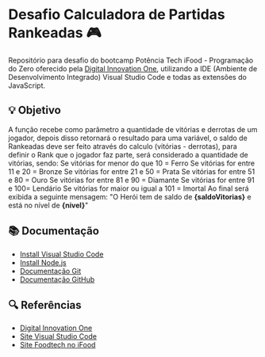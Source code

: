 # Desafio Calculadora de Partidas Rankeadas 🎮

Repositório para desafio do bootcamp Potência Tech iFood - Programação do Zero oferecido pela [Digital Innovation One](https://www.dio.me/), utilizando a IDE (Ambiente de Desenvolvimento Integrado) Visual Studio Code e todas as extensões do JavaScript.

## 💡 Objetivo
A função recebe como parâmetro a quantidade de vitórias e derrotas de um jogador, depois disso retornará o resultado para uma variável, o saldo de Rankeadas deve ser feito através do calculo (vitórias - derrotas), para definir o Rank que o jogador faz parte, será considerado a quantidade de vitórias, sendo:
Se vitórias for menor do que 10 = Ferro
Se vitórias for entre 11 e 20 = Bronze
Se vitórias for entre 21 e 50 = Prata
Se vitórias for entre 51 e 80 = Ouro
Se vitórias for entre 81 e 90 = Diamante
Se vitórias for entre 91 e 100= Lendário
Se vitórias for maior ou igual a 101 = Imortal
Ao final será exibida a seguinte mensagem:
"O Herói tem de saldo de **{saldoVitorias}** e está no nível de **{nivel}**"
## 📚 Documentação
- [Install Visual Studio Code](https://code.visualstudio.com/)
- [Install Node.js](https://nodejs.org/en)
- [Documentação Git](https://www.git-scm.com/doc)
- [Documentação GitHub](https://docs.github.com/)

## 🔍 Referências 
- [Digital Innovation One](https://www.dio.me/)
- [Site Visual Studio Code](https://code.visualstudio.com/)
- [Site Foodtech no iFood](https://carreiras.ifood.com.br/foodtech/)

